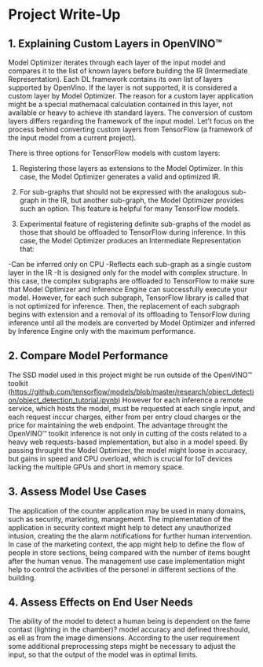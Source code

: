 # Project Write-Up

## 1. Explaining Custom Layers in OpenVINO™

Model Optimizer iterates through each layer of the input model and compares it to the list of known layers before building the IR (Intermediate Representation).
Each DL framework contains its own list of layers supported by OpenVino. 
If the layer is not supported, it is considered a custom layer by Model Optimizer.
The reason for a custom layer application might be a special mathemacal calculation contained in this layer, not available or heavy to achieve ith standard layers.
The conversion of custom layers differs regarding the framework of the input model. 
Let't focus on the process behind converting custom layers from TensorFlow (a framework of the input model from a current project).

There is three options for TensorFlow models with custom layers:

1) Registering those layers as extensions to the Model Optimizer. 
In this case, the Model Optimizer generates a valid and optimized IR.

2) For sub-graphs that should not be expressed with the analogous sub-graph in the IR, but another sub-graph, the Model Optimizer provides such an option. 
This feature is helpful for many TensorFlow models.

3) Experimental feature of registering definite sub-graphs of the model as those that should be offloaded to TensorFlow during inference. 
In this case, the Model Optimizer produces an Intermediate Representation that:

-Can be inferred only on CPU
-Reflects each sub-graph as a single custom layer in the IR
-It is designed only for the model with complex structure. In this case, the complex subgraphs are offloaded to TensorFlow to make sure that Model Optimizer and Inference Engine can successfully execute your model.
However, for each such subgraph, TensorFlow library is called that is not optimized for inference.
Then, the replacement of each subgraph begins with extension and a removal of its offloading to TensorFlow during inference until all the models are converted by Model Optimizer and inferred by Inference Engine only with the maximum performance.
 

## 2. Compare Model Performance

The SSD model used in this project might be run outside of the OpenVINO™ toolkit (https://github.com/tensorflow/models/blob/master/research/object_detection/object_detection_tutorial.ipynb)
However for each inference a remote service, which hosts the model, must be requested at each single input, and each request inccur charges, either from per entry cloud charges or the price for maintaining the web endpoint.
The advantage throught the OpenVINO™ toolkit inference is not only in cutting of the costs related to a heavy web requests-based implementation, but also in a model speed.
By passing throught the Model Optimizer, the model might loose in accuracy, but gains in speed and CPU overload, which is crucial for IoT devices lacking the multiple GPUs and short in memory space.


## 3. Assess Model Use Cases

The application of the counter application may be used in many domains, such as security, marketing, management.
The implementation of the application in security context might help to detect any unauthorized intusion, creating the the alarm notifications for further human intervention.
In case of the marketing context, the app might help to define the flow of people in store sections, being compared with the number of items bought after the human venue.
The management use case implementation might help to control the activities of the personel in different sections of the building.  

## 4. Assess Effects on End User Needs

The ability of the model to detect a human being is dependent on the fame contast (lighting in the chamber)? model accuracy and defined threshould, as ell as from the image dimensions.
According to the user requirement some additional preprocessing steps might be necessary to adjust the input, so that the output of the model was in optimal limits.
